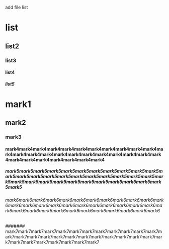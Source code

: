 add file list

# list
## list2
### list3
#### list4
##### list5

# mark1
## mark2
### mark3
#### mark4mark4mark4mark4mark4mark4mark4mark4mark4mark4mark4mark4mark4mark4mark4mark4mark4mark4mark4mark4mark4mark4mark4mark4mark4mark4mark4mark4mark4mark4
##### mark5mark5mark5mark5mark5mark5mark5mark5mark5mark5mark5mark5mark5mark5mark5mark5mark5mark5mark5mark5mark5mark5mark5mark5mark5mark5mark5mark5mark5mark5mark5mark5mark5mark5mark5
###### mark6mark6mark6mark6mark6mark6mark6mark6mark6mark6mark6mark6mark6mark6mark6mark6mark6mark6mark6mark6mark6mark6mark6mark6mark6mark6mark6mark6mark6mark6mark6mark6mark6mark6mark6
####### mark7mark7mark7mark7mark7mark7mark7mark7mark7mark7mark7mark7mark7mark7mark7mark7mark7mark7mark7mark7mark7mark7mark7mark7mark7mark7mark7mark7mark7mark7mark7mark7
